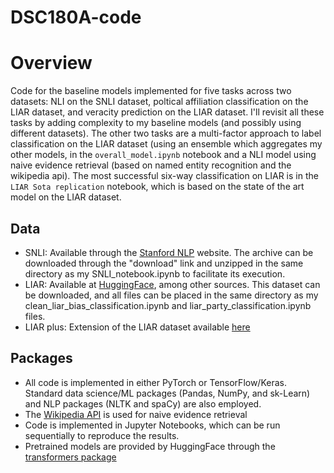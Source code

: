 # DSC180A-code

# Overview
Code for the baseline models implemented for five tasks across two datasets: NLI on the SNLI dataset, poltical affiliation classification on the LIAR dataset, and veracity prediction on the LIAR dataset. I'll revisit all these tasks by adding complexity to my baseline models (and possibly using different datasets). The other two tasks are a multi-factor approach to label classification on the LIAR dataset (using an ensemble which aggregates my other models, in the `overall_model.ipynb` notebook and a NLI model using naive evidence retrieval (based on named entity recognition and the wikipedia api). The most successful six-way classification on LIAR is in the `LIAR Sota replication` notebook, which is based on the state of the art model on the LIAR dataset.

## Data
- SNLI: Available through the [Stanford NLP](https://nlp.stanford.edu/projects/snli/) website. The archive can be downloaded through the "download" link and unzipped in the same directory as my SNLI_notebook.ipynb to facilitate its execution.
- LIAR: Available at [HuggingFace](https://huggingface.co/datasets/liar), among other sources. This dataset can be downloaded, and all files can be placed in the same directory as my clean_liar_bias_classification.ipynb and liar_party_classification.ipynb files.
- LIAR plus: Extension of the LIAR dataset available [here](https://github.com/Tariq60/LIAR-PLUS)

## Packages
- All code is implemented in either PyTorch or TensorFlow/Keras. Standard data science/ML packages (Pandas, NumPy, and sk-Learn) and NLP packages (NLTK and spaCy) are also employed.
- The [Wikipedia API](https://pypi.org/project/Wikipedia-API/) is used for naive evidence retrieval
- Code is implemented in Jupyter Notebooks, which can be run sequentially to reproduce the results.
- Pretrained models are provided by HuggingFace through the [transformers package](https://huggingface.co/docs/transformers/index)
